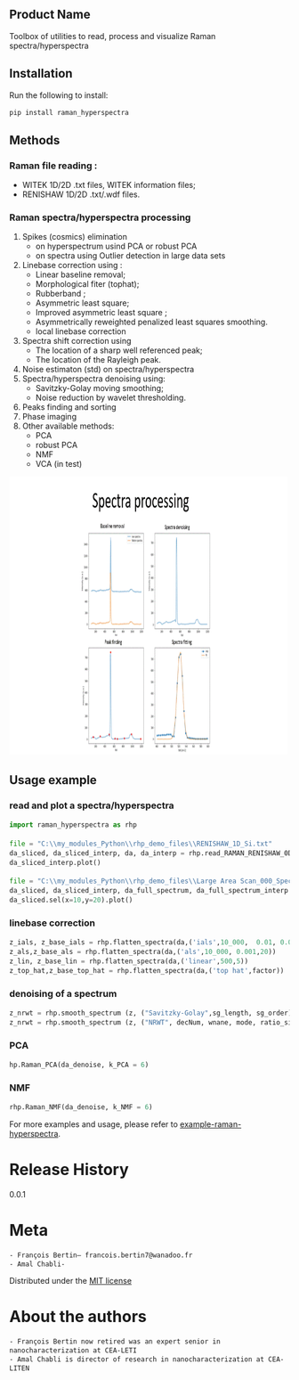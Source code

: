 ## Product Name
Toolbox of utilities to read, process and visualize Raman spectra/hyperspectra

## Installation
Run the following to install:
```python
pip install raman_hyperspectra
```
## Methods

### Raman file reading :
 - WITEK 1D/2D .txt files, WITEK information files;
 - RENISHAW 1D/2D .txt/.wdf  files.
### Raman spectra/hyperspectra processing
1. Spikes (cosmics) elimination
	- on hyperspectrum usind PCA or robust PCA
	- on spectra using Outlier detection in large data sets
2. Linebase correction using :
	- Linear baseline removal;
	- Morphological fiter (tophat);
	- Rubberband ;
	- Asymmetric least square;
	- Improved asymmetric least square ;
	- Asymmetrically reweighted penalized least squares smoothing.
	- local linebase correction
3. Spectra shift correction using
	- The location of a sharp well referenced peak;
	- The location of the Rayleigh peak.
4. Noise estimaton (std) on spectra/hyperspectra
5. Spectra/hyperspectra denoising using:
	- Savitzky-Golay moving smoothing;
	- Noise reduction by wavelet thresholding.
6. Peaks finding and sorting
7. Phase imaging
8. Other available methods:
	- PCA
	- robust PCA
	- NMF
	- VCA (in test)
<img src="https://github.com/Bertin-fap/raman-hyperspectra-examples/blob/master/animated.gif" width="500" height="500" />

## Usage example
### read and plot a spectra/hyperspectra
```python
import raman_hyperspectra as rhp

file = "C:\\my_modules_Python\\rhp_demo_files\\RENISHAW_1D_Si.txt"
da_sliced, da_sliced_interp, da, da_interp = rhp.read_RAMAN_RENISHAW_0D(file)
da_sliced_interp.plot()

file = "C:\\my_modules_Python\\rhp_demo_files\\Large Area Scan_000_Spec_As cut.txt"
da_sliced, da_sliced_interp, da_full_spectrum, da_full_spectrum_interp = rhp.read_RAMAN_WITEC_2D(file,200,1000)
da_sliced.sel(x=10,y=20).plot()
```

### linebase correction
```python
z_ials, z_base_ials = rhp.flatten_spectra(da,('ials',10_000,  0.01, 0.001))
z_als,z_base_als = rhp.flatten_spectra(da,('als',10_000, 0.001,20))
z_lin, z_base_lin = rhp.flatten_spectra(da,('linear',500,5))
z_top_hat,z_base_top_hat = rhp.flatten_spectra(da,('top hat',factor))
```

### denoising of a spectrum
```python
z_nrwt = rhp.smooth_spectrum (z, ("Savitzky-Golay",sg_length, sg_order) ) 
z_nrwt = rhp.smooth_spectrum (z, ("NRWT", decNum, wnane, mode, ratio_sigma), std ) 

```

### PCA
```python
hp.Raman_PCA(da_denoise, k_PCA = 6)

```
### NMF
```python
rhp.Raman_NMF(da_denoise, k_NMF = 6)

```
For more examples and usage, please refer to [example-raman-hyperspectra](https://github.com/Bertin-fap/raman-hyperspectra-examples/blob/master/raman_hyperspectra%20examples.ipynb).

# Release History
0.0.1

# Meta
	- François Bertin– francois.bertin7@wanadoo.fr
	- Amal Chabli- 

Distributed under the [MIT license](https://mit-license.org/)

# About the authors
	- François Bertin now retired was an expert senior in nanocharacterization at CEA-LETI
	- Amal Chabli is director of research in nanocharacterization at CEA-LITEN